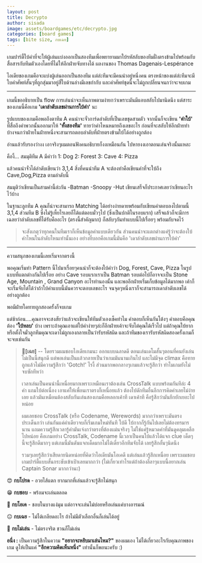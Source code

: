 ```yaml
---
layout: post
title: Decrypto
author: sisada
image: assets/boardgames/etc/decrypto.jpg
categories: [board games]
tags: [bite size, กบเฉย]
---
```

เกมปาร์ตี้ใบ้คำที่จะให้ผู้เล่นแบ่งออกเป็นสองทีมเพื่อพยายามมาใบ้รหัสลับของทีมฝั่งตรงข้ามไปพร้อมกับสื่อสารกับทีมตัวเองโดยที่ไม่ให้อีกฝ่ายจับทางได้ ผลงานของ Thomas Dagenais-Lespérance

ไอเดียของเกมคือจะแบ่งผู้เล่นออกเป็นสองทีม แต่ล่ะทีมจะมีคนนำอยู่หนึ่งคน ตรงหน้าของแต่ล่ะทีมจะมีใบคำศัพท์สั้นๆที่ถูกสุ่มมาอยู่สี่ใบด้านล่างมีเลขกำกับ และคำศัพท์ชุดนี้จะไม่ถูกเปลี่ยนจนกว่าจะจบเกม



---



เกมนี้ขออธิบายเป็น flow การเล่นน่าจะเห็นภาพตามง่ายกว่าเพราะมันมีแอบสลับไปมานิดนึง แต่สาระของเกมนี้คือเกม **'เดาลำดับเลขผ่านการใบ้คำ'** นะ

รูปแบบของเกมคือพอถึงตาทีม A คนนำจะจั่วการ์ดลำดับที่เป็นเลขชุดสามตัว จากนั้นก็จะเขียน **'คำใบ้'** ที่สื่อถึงคำพวกนั้นออกมาให้ **'ทั้งสองทีม'** ทายว่าคำไหนหมายถึงเลขอะไร ก่อนที่จะสลับให้อีกฝ่ายทำบ้างจนกว่าฝ่ายในฝ่ายหนึ่งจะสามารถตอบลำดับที่ฝ่ายตรงข้ามใบ้ได้อย่างถูกต้อง

อ่านแล้วรับรองว่างง เอาจริงๆผมตอนฟังคนอธิบายก็งงเหมือนกัน ไปหายงงเอาตอนเล่นจริงนั้นแหละ

คืองี้... สมมุติทีม A มีคำว่า
1: Dog
2: Forest
3: Cave
4: Pizza

แล้วคนนำจั่วได้ลำดับเขียนว่า 3,1,4 สิ่งที่คนนำทีม A จะต้องทำคือเขียนคำที่จะใบ้ถึง Cave,Dog,Pizza ตามลำดับนี้

สมมุติว่าเขียนเป็นสามคำนี้ล่ะกัน
-Batman
-Snoopy
-Hut
เขียนเสร็จก็ประกาศเลยว่าเขียนอะไรไว้บ้าง

ในฐานะลูกทีม A คุณก็น่าจะสามารถ Matching ได้อย่างง่ายดายพร้อมกับเขียนคำตอบลงไปตามนี้
3,1,4 ส่วนทีม B ซึ่งไม่รู้เหี้ยไรเลยก็ได้แต่ตอบมั่วๆไป (ซึ่งเป็นปกติในรอบแรก) เสร็จแล้วก็จะมีการเฉลยว่าลำดับเลขที่ได้รับคืออะไร (ตรงนี้สำคัญมาก) ก็สลับๆกันทำแบบนี้ไปเรื่อยๆ พร้อมกับจดไว้

> จะสังเกตุว่าทุกคนในทีมเราก็เห็นข้อมูลคำแบบเดียวกัน ส่วนคนนำจะแตกต่างแค่รู้ว่าจะต้องใบ้คำไหนในลำดับไหนเท่านั้นเอง อย่างที่บอกคือเกมนี้มันคือ 'เดาลำดับเลขผ่านการใบ้คำ'




---



ความสนุกของเกมนี้เลยเริ่มจากตรงนี้

พอคุณเริ่มทำ Pattern นี้ไปมาเรื่อยๆคนนำก็จะต้องใบ้คำว่า Dog, Forest, Cave, Pizza ในรูปแบบที่แตกต่างกันไปเรื่อย อย่าง Cave รอบแรกเราเป็น Batman รอบต่อไปก็อาจจะเป็น Stone Age, Mountain , Grand Canyon อะไรทำนองนั้น และพออีกฝ่ายเริ่มเก็บข้อมูลได้มากพอ เค้าก็จะเริ่มจับไต่ได้ว่าถ้าใบ้คำแบบนี้มันควรจะตอบเลขอะไร จนจุดๆหนึ่งเราก็จะสามารถเดาลำดับเลขได้อย่างถูกต้อง

พอมีฝ่ายใดทายถูกสองครั้งก็จบเกม

แต่ช้าก่อน....คุณอาจจะสงสัยว่าแล้วจะเขียนให้ทีมตัวเองเช็คทำไม คำตอบก็เห็นกันโต้งๆ คำตอบคือคุณต้อง **'ใบ้หลบ'** บ้าง เพราะถ้าคุณเอาแต่ใบ้คำง่ายๆล่ะก็อีกฝ่ายเค้าจะจับไต๋คุณได้เร็วไป แต่ถ้าคุณใบ้ยากหรือตั้งใจมั่วลูกทีมคุณจะเดาไม่ถูกเองกลายเป็นว่ารับรหัสผิด และถ้าทีมของเรารับรหัสผิดสองครั้งเกมก็จะจบเช่นกัน

> 🐸**[เฉย]** -- โดยรวมผมชอบไอเดียเกมนะ ออกแบบฉลาดดี ตอนเล่นเดโมสั้นๆตอนที่คนยังเล่นไม่เป็นนี้สนุกดี แต่พอเล่นเป็นแล้วกลายเป็นว่าเกมมันนานเกินไป และไม่มีจุด climax คือทายถูกแล้วไม่มีความรู้สึกว่า 'Gotch!' ไรงี้ ส่วนมากพอกลางๆเกมแล้วจะรู้สึกว่า ทำไมเกมยังไม่จบซักทีหว่า
> 
> เวลาเล่นเป็นคนนำนี้เหนื่อยมากเพราะเหมือนเราต้องเล่น CrossTalk แบบพร้อมกันทีล่ะ 4 คำ แถมใบ้ต่อเนื่อง เอาแค่ให้เพื่อนเราตรงก็เหนื่อยแล้ว ต้องไปดักทีมอื่นอีกการคิดคำเลยไม่ง่ายเลย แล้วมันเหมือนต้องสลับกันเล่นสองเกมคือหลอกเค้าที เดาเค้าที คือรู้สึกว่ามันยึกยักเยอะไปหน่อย
> 
> ผมเลยชอบ CrossTalk (หรือ Codename, Werewords) มากกว่าเพราะมันตรงประเด็นกว่า เล่นกันแค่คำเดียวจบก็เริ่มเกมใหม่ทันที ใบ้ดี ใบ้กากก็รู้กันไปเลยไม่ต้องทรมารนาน แถมความรู้สึกเวลารู้คำมันเจ๋งกว่าตรงที่ต้องแม่นจริงๆ ไม่ใช่แค่รู้หมวดคำที่มันดูคลุมเคลือไปหน่อย คือเกมอย่าง CrossTalk, Codename นี้เวลาเป็นคนใบ้แล้วได้แจก clue เด็ดๆนี้จะรู้สึกดีมากๆ แต่เกมนี้มันดันแจกเด็ดมากไม่ได้เดี๋ยวอีกทีมจับได้ เลยรู้สึกอั้นๆนิดนึง
> 
> รวมๆเลยรู้สึกว่าเสียดายนิดหน่อยที่คิดว่าไอเดียมันโอเคดี แต่เล่นแล้วรู้สึกเหนื่อย เพราะผมชอบเกมปาร์ตี้แบบสั้นกระชับเข้าเป้าเลยมากกว่า (ไม่เกี่ยวเท่าไรแต่ถ้าต้องลีลาๆแบบนี้อยากเล่น Captain Sonar มากกว่านะ)


😍 **กบโปรด** - อวยไส้แตก ยากมากที่เล่นแล้วจะรู้สึกไม่สนุก

😁 **กบชอบ** - พร้อมจะเล่นตลอด

🙂 **กบโอเค** - ชอบในบางแง่มุม แต่อาจจะเล่นไม่บ่อยหรือเล่นแค่บางอารมณ์

😐 **กบเฉย** - ไม่ได้เกลียดอะไร ถ้าไม่มีตัวเลือกอื่นก็เล่นได้อยู่

🖕 **กบไม่เล่น** - ไม่ตรงจริต ชวนก็ไม่เล่น

**อนึ่ง :** เป็นความรู้สึกในความ **"อยากจะหยิบมาเล่นไหม?"** ของผมเอง ไม่ได้เกี่ยวอะไรกับคุณภาพของเกม ดูให้เป็นแค่ **"อีกความคิดเห็นหนึ่ง"** เท่านั้นก็พอนะครับ :)



---

